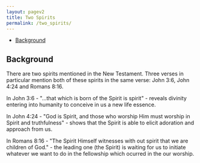 ```yaml
---
layout: pagev2
title: Two Spirits
permalink: /two_spirits/
---
```

- [Background](#background)

## Background

There are two spirits mentioned in the New Testament. Three verses in particular mention both of these spirits in the same verse: John 3:6, John 4:24 and Romans 8:16.

In John 3:6 - "...that which is born of the Spirit is spirit" - reveals divinity entering into humanity to conceive in us a new life essence. 

In John 4:24 - "God is Spirit, and those who worship Him must worship in Spirit and truthfulness" - shows that the Spirit is able to elicit adoration and approach from us.

In Romans 8:16 - "The Spirit Himself witnesses with out spirit that we are children of God." - the leading one (the Spirit) is waiting for us to initiate whatever we want to do in the fellowship which ocurred in the our worship.





